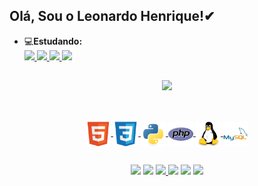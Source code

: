 ## Olá, Sou o Leonardo Henrique!✔

- 💻**Estudando:**
  <div>
    <a href="https://github.com/lhrp">
    <img src="https://img.shields.io/badge/Python-3776AB?style=for-the-badge&logo=python&logoColor=white" target="_blank">
    <img src="https://img.shields.io/badge/CSS3-1572B6?style=for-the-badge&logo=css3&logoColor=white" target="_blank">
    <img src="https://img.shields.io/badge/HTML5-E34F26?style=for-the-badge&logo=html5&logoColor=white" target="_blank">
    <img src="https://img.shields.io/badge/JavaScript-F7DF1E?style=for-the-badge&logo=javascript&logoColor=black" target="_blank">
  </div>

##

<div align="center">
  <img height="200em" src="https://github-readme-stats.vercel.app/api/top-langs/?username=lhrp&langs_count=16&layout=compact&theme=dracula"/>
</div>

##

<div style="display: inline_block" align="center"><br>
  <img align="center" alt="HTML" height="40" wwidth="50" src="https://github.com/devicons/devicon/blob/master/icons/html5/html5-original.svg">
  <img align="center" alt="CSS" height="40" wwidth="50" src="https://github.com/devicons/devicon/blob/master/icons/css3/css3-original.svg">
  <img align="center" alt="Python" height="40" wwidth="50" src="https://github.com/devicons/devicon/blob/master/icons/python/python-original.svg">
  <img align="center" alt="PHP" height="40" wwidth="50" src="https://github.com/devicons/devicon/blob/master/icons/php/php-original.svg">
  <img align="center" alt="Linux" height="40" wwidth="50" src="https://github.com/devicons/devicon/blob/master/icons/linux/linux-original.svg">
  <img align="center" alt="MySQL" height="40" wwidth="50" src="https://github.com/devicons/devicon/blob/master/icons/mysql/mysql-original-wordmark.svg">
</div>

##

<div align="center">
  <a href="https://t.me/lleoshuya" target="_blank"> <img src="https://img.shields.io/badge/Telegram-2CA5E0?style=for-the-badge&logo=telegram&logoColor=white" target="_blank"></a>
  <a href="https://discord.gg/ZH5cYurKXw" target="_blank"> <img src="https://img.shields.io/badge/Discord-7289DA?style=for-the-badge&logo=discord&logoColor=white" target="_blank"></a>
  <a href="https://www.linkedin.com/in/leonardo-henrique-rangon-paulino" target="_blank"> <img src="https://img.shields.io/badge/LinkedIn-0077B5?style=for-the-badge&logo=linkedin&logoColor=white" target="_blank"</a>
  <a href="https://www.youtube.com/channel/UC3lxxeCvPOf8ZvYKKm5Au_A" target="_blank"> <img src="https://img.shields.io/badge/YouTube-FF0000?style=for-the-badge&logo=youtube&logoColor=white" target="_blank"></a>
  <a href="https://www.twitch.tv/lhrpp" target="_blank"><img src="https://img.shields.io/badge/Twitch-9146FF?style=for-the-badge&logo=twitch&logoColor=white" target="_blank"></a>
  <a href="https://steamcommunity.com/id/lleoshuya" target="_blank"> <img src="https://img.shields.io/badge/Steam-000000?style=for-the-badge&logo=steam&logoColor=white" target="_blank"></a> 
<div>
